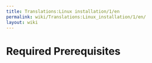 ```yaml
---
title: Translations:Linux installation/1/en
permalink: wiki/Translations:Linux_installation/1/en/
layout: wiki
---
```


# Required Prerequisites
